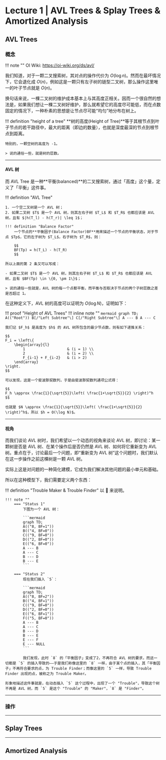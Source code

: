 # Lecture 1 | AVL Trees & Splay Trees & Amortized Analysis

## AVL Trees

### 概念

!!! note ""
    OI Wiki: https://oi-wiki.org/ds/avl/

我们知道，对于一颗二叉搜索树，其对点的操作代价为 $O(\log n)$。然而在最坏情况下，它会退化成 $O(n)$，例如这是一颗只有左子树的链型二叉树，那么操作这里唯一的叶子节点就是 $O(n)$。

换句话来说，一棵二叉树的维护成本基本上与其高度正相关。因而一个很自然的想法是，如果我们想让一棵二叉树好维护，那么就希望它的高度尽可能低，而在点数固定的情况下，一种朴素的思想是让节点尽可能“均匀”地分布在树上。

!!! definition "height of a tree"
    **树的高度(Height of Tree)**等于其根节点到叶子节点的若干路径中，最大的距离（即边的数量），也就是深度最深的节点到根节点到距离。

    特别的，一颗空树的高度为 -1。

    > 说的通俗一些，就是树的层数。

---

#### AVL 树

而 AVL Tree 是一种**平衡(balanced)**的二叉搜索树，通过「高度」这个量，定义了「平衡」这件事。

!!! definition "AVL Tree"

    1. 一个空二叉树是一个 AVL 树；
    2. 如果二叉树 $T$ 是一个 AVL 树，则其左右子树 $T_L$ 和 $T_R$ 也都应该是 AVL 树，且有 $|h(T_l) - h(T_r)| \leq 1$；

    !!! definition "Balance Factor"
        一个节点的**平衡因子(Balance Factor)BF**用来描述一个节点的平衡状态，对于节点 $Tp$，它的左子树为 $T_L$，右子树为 $T_R$，则：

        $$
        BF(Tp) = h(T_L) - h(T_R)
        $$

    所以上面的第 2 条又可以写成：

    - 如果二叉树 $T$ 是一个 AVL 树，则其左右子树 $T_L$ 和 $T_R$ 也都应该是 AVL 树，且有 $BF(Tp) \in \{0, \pm 1\}$；

    > 说的通俗一些就是，AVL 树的每一个点都平衡，而平衡与否取决于节点的两个子树层数之差是否超过 1。

在这种定义下，AVL 树的高度可以证明为 $O(\log N)$，证明如下：

!!! proof "Height of AVL Trees"
    !!! inline note ""
        ```mermaid
        graph TD;
        A(("Root"))
        B[/"Left Subtree"\]
        C[/"Right Subtree"\]
        A --- B
        A --- C
        ```
    
    我们记 $F_h$ 是高度为 $h$ 的 AVL 树所包含的最少节点数，则有如下递推关系：

    $$
    F_i = \left\{
	    \begin{array}{l}
            1                   & (i = 1) \\
            2                   & (i = 2) \\
            F_{i-1} + F_{i-2}   & (i > 2)
        \end{array}
    \right.
    $$

    可以发现，这是一个斐波那契数列，于是由斐波那契数列通项公式得：
    
    $$
    F_h \approx \frac{1}{\sqrt{5}}\left( \frac{1+\sqrt{5}}{2} \right)^h
    $$

    也就是 $N \approx \frac{1}{\sqrt{5}}\left( \frac{1+\sqrt{5}}{2} \right)^h$，所以 $h = O(\log N)$。

---

#### 视角

而我们谈论 AVL 树时，我们希望以一个动态的视角来谈论 AVL 树，即讨论：某一颗树是否是 AVL 树、在某个操作后是否仍然是 AVL 树、如何将它重新变为 AVL 树。重点在于，讨论最后一个问题，即“重新变为 AVL 树”这个问题时，我们默认在这一步操作之前这棵树是一颗 AVL 树。

实际上这是对问题的一种简化建模，它成为我们解决其他问题的最小单元和基础。

所以在这种模型下，我们需要定义两个东西：

!!! definition "Trouble Maker & Trouble Finder"
    以 🌰 来说明。
    
    !!! note ""
        === "Status 1"
            下图为一个 AVL 树：

            ```mermaid
            graph TD;
            A(("8, BF=1"))
            B(("4, BF=0"))
            C(("9, BF=0"))
            D(("2, BF=0"))
            E(("6, BF=0"))
            A --- B
            A --- C
            B --- D
            B --- E
            ```
        
        === "Status 2"
            现在我们插入 `5`：

            ```mermaid
            graph TD;
            A(("8, BF=2"))
            B(("4, BF=1"))
            C(("9, BF=0"))
            D(("2, BF=0"))
            E(("6, BF=1"))
            F(("5, BF=0"))
            A --- B
            A --- C
            B --- D
            B --- E
            E --- F
            E --- NULL
            ```

            我们发现，此时 `8` 的「平衡因子」变成了2，不再符合 AVL 树的要求，而这一切都是 `5` 的插入导致的——于是我们称像这里的 `8` 一样，由于某个点的插入，其「平衡因子」不再符合要求的点，为 Trouble Finder；而像这里的 `5` 一样，导致 Trouble Finder 出现的点，被称之为 Trouble Maker。

    形象地描述这件事就是，在动态插入 `5` 这个过程中，出现了一个 "Trouble"，导致这个树不再是 AVL 树，而 `5` 是这个 "Trouble" 的 "Maker"，`8` 是 "Finder"。

---

### 操作


---

## Splay Trees




---

## Amortized Analysis
